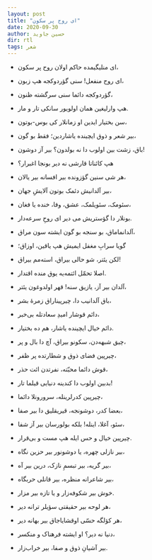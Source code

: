 ```yaml
---
layout: post
title: "ای روح پر سکون"
date: 2020-09-30
author: حسین جاوید
dir: rtl
tags: شعر
---
```


* ای منلیگیمده حاکم اولان روح پر سکون،
* ای روح منفعل! سنی گؤردوکجه هپ زبون،
* گؤردوکجه دائما سنی سرگشته ظنون،
* هپ وارلیغین همان اولویور سانکی تار و مار.


* سن بختیار ایدین او زمانلار کی بوس-بوتون،
* بیر شعر و ذوق ایچینده یاشاردین؛ فقط بو گون،
* باق، زشت بین اولوب دا نه بولدون؟ بیر آز دوشون!
* هپ کائناتا قارشی نه دیر بونجا اغبرار؟


* هر شی سنین گؤزونده بیر افسانه بیر یالان،
* بیر آلدانیش دئمک بوتون آلایشِ جهان،
* سئومک، سئویلمک، عشق، وفا، خنده یا فغان،
* بونلار دا گؤستریش می دیر ای روحِ سرعه‌دار.


* آلدانماماق، بو سنجه بو گون ایشته سون مراق،
* گویا سرابِ مغفل ایمیش هپ یاقین، اوزاق؛
* لکن یئتر، شو حالی بیراق، استه‌مم بیراق!
* اصلا تحمّل ائتمه‌یه یوق منده اقتدار.


* آلدان بیر آز، یازیق سنه! قهر اولدوغون یئتر،
* باق آلدانیب دا، چیرپیناراق زمرهٔ بشر،
* دائم قوشار امیدِ سعادتله بی‌خبر،
* دائم خیال ایچینده یاشار، هم ده بختیار.


* چیق شبهه‌دن، سکونو بیراق، آچ دا بال و پر،
* چیرپین فضای ذوق و شطارتده پر ظفر،
* قوش دائما محبّته، نفرتدن ائت حذر،
* بدبین اولوب دا کندینه دنیایی قیلما تار!


* چیرپین کدرلرینله، سرورونلا دائما،
* بعضا کدر، دوشونجه، قیریقلیق دا بیر صفا،
* سئو، آغلا، اینله! بلکه بولورسان بیر آز شفا،
* چیرپین خیال و حس ایله هپ مست و بی‌قرار.


* بیر نازلی چهره، یا دوشونور بیر حزین نگاه،
* بیر گریه، بیر تبسمِ نازک، درین بیر آه،
* بیر شاعرانه منظره، بیر قانلی حربگاه،
* خوش بیر شکوفه‌زار و یا تازه بیر مزار.


* هر لوحه بیر حقیقتی سؤیلر ترانه دیر،
* هر کؤلگه حسّی اوقشایاجاق بیر بهانه دیر،
* دنیا نه دیر؟ او ایشته  فرهناک و منکسر،
* بیر آشیانِ ذوق و صفا، بیر خراب‌زار.



